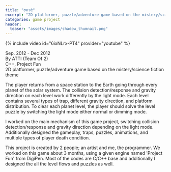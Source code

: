 ```yaml
---
title: "σκιά"
excerpt: "2D platformer, puzzle/adventure game based on the mistery/science fiction theme"
categories: game project
header:
  teaser: "assets/images/shadow_thumnail.png"
---
```


{% include video id="6ixNLrx-PT4" provider="youtube" %}

Sep. 2012 - Dec 2012  
By ATTI (Team Of 2)  
C++, Project Fun  
2D platformer, puzzle/adventure game based on the mistery/science fiction theme  

The player returns from a space station to the Earth going through every planet of the solar system. The collision detection/response and gravity direction on each level work differently by the light mode. Each level contains several types of trap, different gravity direction, and platform distribution. To clear each planet level, the player should solve the level puzzle by switching the light mode either normal or dimming mode. 

I worked on the main mechanism of this game project, switching collision detection/response and gravity direction depending on the light mode. Additionally designed the gameplay, traps, puzzles, animations, and multiple types of player death condition.

This project is created by 2 people; an artist and me, the programmer. We worked on this game about 3 months, using a given engine named 'Project Fun' from DigiPen.
Most of the codes are C/C++ base and additionally I designed the all the level flows and puzzles as well.